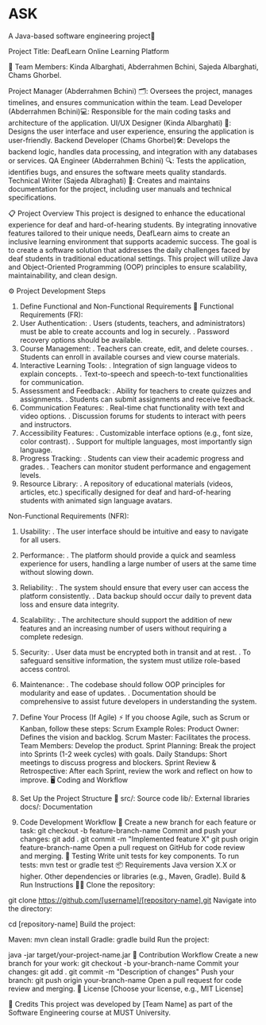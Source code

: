 # ASK
A Java-based software engineering project🚀

Project Title: DeafLearn Online Learning Platform 

👥 Team Members: Kinda Albarghati, Abderrahmen Bchini, Sajeda Albarghati, Chams Ghorbel. 

Project Manager (Abderrahmen Bchini) 🗂️: Oversees the project, manages timelines, and ensures communication within the team.
Lead Developer (Abderrahmen Bchini)💻: Responsible for the main coding tasks and architecture of the application.
UI/UX Designer (Kinda Albarghati) 🎨: Designs the user interface and user experience, ensuring the application is user-friendly.
Backend Developer (Chams Ghorbel)🛠️: Develops the backend logic, handles data processing, and integration with any databases or services.
QA Engineer (Abderrahmen Bchini) 🔍: Tests the application, identifies bugs, and ensures the software meets quality standards.
Technical Writer (Sajeda Albraghati) 📝: Creates and maintains documentation for the project, including user manuals and technical specifications.

📋 Project Overview
This project is designed to enhance the educational experience for deaf and hard-of-hearing students. By integrating innovative features tailored to their unique needs, DeafLearn aims to create an inclusive learning environment that supports academic success. The goal is to create a software solution that addresses the daily challenges faced by deaf students in traditional educational settings. This project will utilize Java and Object-Oriented Programming (OOP) principles to ensure scalability, maintainability, and clean design.


⚙️ Project Development Steps
1. Define Functional and Non-Functional Requirements 📝
Functional Requirements (FR):
1. User Authentication:
 . Users (students, teachers, and administrators) must be able to create accounts and log in securely.
 . Password recovery options should be available.
2. Course Management:
 . Teachers can create, edit, and delete courses.
 . Students can enroll in available courses and view course materials.
3. Interactive Learning Tools:
 . Integration of sign language videos to explain concepts.
 . Text-to-speech and speech-to-text functionalities for communication.
4. Assessment and Feedback:
 . Ability for teachers to create quizzes and assignments.
 . Students can submit assignments and receive feedback.
5. Communication Features:
 . Real-time chat functionality with text and video options.
 . Discussion forums for students to interact with peers and instructors.
6. Accessibility Features:
 . Customizable interface options (e.g., font size, color contrast).
 . Support for multiple languages, most importantly sign language.
7. Progress Tracking:
 . Students can view their academic progress and grades.
 . Teachers can monitor student performance and engagement levels.
8. Resource Library:
 . A repository of educational materials (videos, articles, etc.) specifically designed for deaf and hard-of-hearing students with animated sign language avatars.

Non-Functional Requirements (NFR): 
1. Usability:
 . The user interface should be intuitive and easy to navigate for all users.
2. Performance: 
 . The platform should provide a quick and seamless experience for users, handling a large number of users at the same time without slowing down.
3. Reliability:
 . The system should ensure that every user can access the platform consistently.
 . Data backup should occur daily to prevent data loss and ensure data integrity.
 4. Scalability:
 . The architecture should support the addition of new features and an increasing number of users without requiring a complete redesign.
5. Security: 
 . User data must be encrypted both in transit and at rest.
 . To safeguard sensitive information, the system must utilize role-based access control.
6. Maintenance:
 . The codebase should follow OOP principles for modularity and ease of updates.
 . Documentation should be comprehensive to assist future developers in understanding the system.


3. Define Your Process (If Agile) ⚡
If you choose Agile, such as Scrum or Kanban, follow these steps:
Scrum Example
Roles:
Product Owner: Defines the vision and backlog.
Scrum Master: Facilitates the process.
Team Members: Develop the product.
Sprint Planning: Break the project into Sprints (1-2 week cycles) with goals.
Daily Standups: Short meetings to discuss progress and blockers.
Sprint Review & Retrospective: After each Sprint, review the work and reflect on how to improve.
🖥️ Coding and Workflow
1. Set Up the Project Structure 📁
src/: Source code
lib/: External libraries
docs/: Documentation
2. Code Development Workflow 🔄
Create a new branch for each feature or task:
git checkout -b feature-branch-name
Commit and push your changes:
git add .
git commit -m "Implemented feature X"
git push origin feature-branch-name
Open a pull request on GitHub for code review and merging.
🧪 Testing
Write unit tests for key components.
To run tests:
mvn test
or
gradle test
📦 Requirements
Java version X.X or higher.
Other dependencies or libraries (e.g., Maven, Gradle).
Build & Run Instructions 🏃‍♂️
Clone the repository:

git clone https://github.com/[username]/[repository-name].git
Navigate into the directory:

cd [repository-name]
Build the project:

Maven: mvn clean install
Gradle: gradle build
Run the project:

java -jar target/your-project-name.jar
🤝 Contribution Workflow
Create a new branch for your work:
git checkout -b your-branch-name
Commit your changes:
git add .
git commit -m "Description of changes"
Push your branch:
git push origin your-branch-name
Open a pull request for code review and merging.
📝 License
[Choose your license, e.g., MIT License]

🙌 Credits
This project was developed by [Team Name] as part of the Software Engineering course at MUST University.
